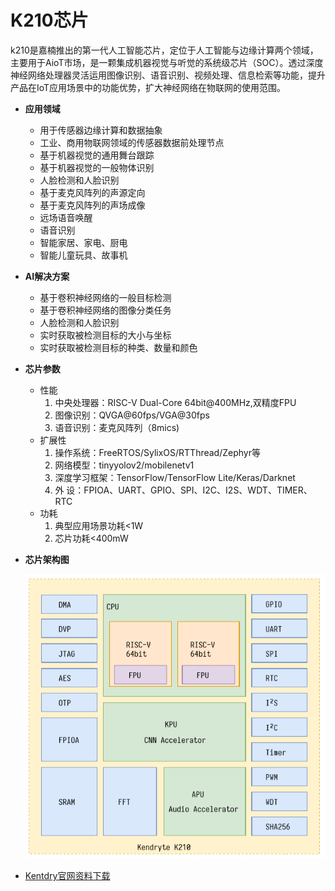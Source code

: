 # K210芯片

k210是嘉楠推出的第一代人工智能芯片，定位于人工智能与边缘计算两个领域，主要用于AioT市场，是一颗集成机器视觉与听觉的系统级芯片（SOC）。透过深度神经网络处理器灵活运用图像识别、语音识别、视频处理、信息检索等功能，提升产品在IoT应用场景中的功能优势，扩大神经网络在物联网的使用范围。

* **应用领域**
  * 用于传感器边缘计算和数据抽象
  * 工业、商用物联网领域的传感器数据前处理节点
  * 基于机器视觉的通用舞台跟踪
  * 基于机器视觉的一般物体识别
  * 人脸检测和人脸识别
  * 基于麦克风阵列的声源定向
  * 基于麦克风阵列的声场成像
  * 远场语音唤醒
  * 语音识别
  * 智能家居、家电、厨电
  * 智能儿童玩具、故事机
* **AI解决方案**
  * 基于卷积神经网络的一般目标检测
  * 基于卷积神经网络的图像分类任务
  * 人脸检测和人脸识别
  * 实时获取被检测目标的大小与坐标
  * 实时获取被检测目标的种类、数量和颜色
* **芯片参数**
  * 性能
    1. 中央处理器：RISC-V Dual-Core 64bit@400MHz,双精度FPU  
    2. 图像识别：QVGA@60fps/VGA@30fps  
    3. 语音识别：麦克风阵列（8mics\)  
  * 扩展性
    1. 操作系统：FreeRTOS/SylixOS/RTThread/Zephyr等
    2. 网络模型：tinyyolov2/mobilenetv1
    3. 深度学习框架：TensorFlow/TensorFlow Lite/Keras/Darknet
    4. 外 设：FPIOA、UART、GPIO、SPI、I2C、I2S、WDT、TIMER、RTC
  * 功耗
    1. 典型应用场景功耗&lt;1W
    2. 芯片功耗&lt;400mW
* **芯片架构图**

  ![](../.gitbook/assets/xitong-jiagou.png)

* [Kentdry官网资料下载](https://kendryte.com/downloads/)

